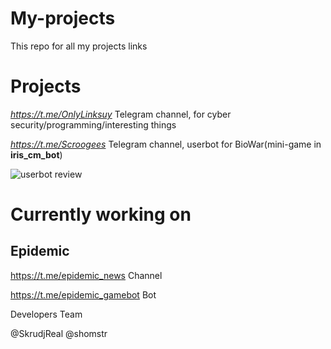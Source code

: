 # My-projects
This repo for all my projects links

# Projects

*https://t.me/OnlyLinksuy* Telegram channel, for cyber security/programming/interesting things

*https://t.me/Scroogees* Telegram channel, userbot for BioWar(mini-game in **iris_cm_bot**)

![userbot review](https://github.com/SkrudjReal/My-projects/assets/76687908/25547fec-f1f5-4b99-8c03-8ab4676f51e7)


# Currently working on

## Epidemic

https://t.me/epidemic_news Channel

https://t.me/epidemic_gamebot Bot

Developers Team

@SkrudjReal
@shomstr
